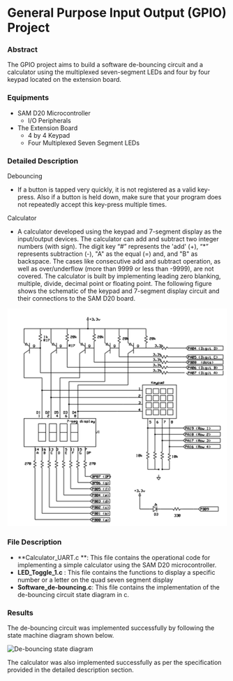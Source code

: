 # General Purpose Input Output (GPIO) Project

### Abstract

The GPIO project aims to build a software de-bouncing circuit and a calculator using the multiplexed seven-segment LEDs and four by four keypad located on the extension board. 

### Equipments
- SAM D20 Microcontroller
	-  I/O Peripherals 
- The Extension Board
	- 4 by 4 Keypad
	- Four Multiplexed Seven Segment LEDs

### Detailed Description

Debouncing 
- If a button is tapped very quickly, it is not registered as a valid key-press. Also if a button is held down, make sure that your program does not repeatedly accept this key-press multiple times.

Calculator
- A calculator developed using the keypad and 7-segment display as the input/output devices.  The calculator can add and subtract two integer numbers (with sign). The digit key “#” represents the 'add' (+), “*” represents subtraction (-), "A" as the equal (=) and, and "B" as backspace. The cases like consecutive add and subtract operation, as well as over/underflow (more than 9999 or less than -9999), are not covered. The calculator is built by implementing leading zero blanking, multiple, divide, decimal point or floating point. The following figure shows the schematic of the keypad and 7-segment display circuit and their connections to the SAM D20 board.

![Pinpad and LED Schematic](https://raw.githubusercontent.com/jbp261/Microcontroller-Projects/master/Images/Pinpad_LEDs_Sch.png "Pinpad and LED Schematic")

### File Description

- **Calculator_UART.c **: This file contains the operational code for implementing a simple calculator using the SAM D20 microcontroller. 
- **LED_Toggle_1.c** : This file contains the functions to display a specific number or a letter on the quad seven segment display
- **Software_de-bouncing.c**: This file contains the implementation of the de-bouncing circuit state diagram in c. 

### Results
The de-bouncing circuit was implemented successfully by following the state machine diagram shown below. 

![De-bouncing state diagram](https://raw.githubusercontent.com/jbp261/Microcontroller-Projects/master/Images/De-bouncing.png "De-bouncing state diagram")

The calculator was also implemented successfully as per the specification provided in the detailed description section. 
